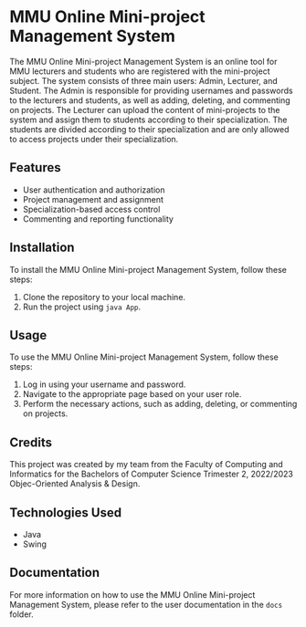 # MMU Online Mini-project Management System

The MMU Online Mini-project Management System is an online tool for MMU lecturers and students who are registered with the mini-project subject. The system consists of three main users: Admin, Lecturer, and Student. The Admin is responsible for providing usernames and passwords to the lecturers and students, as well as adding, deleting, and commenting on projects. The Lecturer can upload the content of mini-projects to the system and assign them to students according to their specialization. The students are divided according to their specialization and are only allowed to access projects under their specialization.

## Features

- User authentication and authorization
- Project management and assignment
- Specialization-based access control
- Commenting and reporting functionality

## Installation

To install the MMU Online Mini-project Management System, follow these steps:

1. Clone the repository to your local machine.
2. Run the project using `java App`.

## Usage

To use the MMU Online Mini-project Management System, follow these steps:

1. Log in using your username and password.
2. Navigate to the appropriate page based on your user role.
3. Perform the necessary actions, such as adding, deleting, or commenting on projects.

## Credits

This project was created by my team from the Faculty of Computing and Informatics for the Bachelors of Computer Science Trimester 2, 2022/2023 Objec-Oriented Analysis & Design.

## Technologies Used

- Java
- Swing

## Documentation

For more information on how to use the MMU Online Mini-project Management System, please refer to the user documentation in the `docs` folder.
